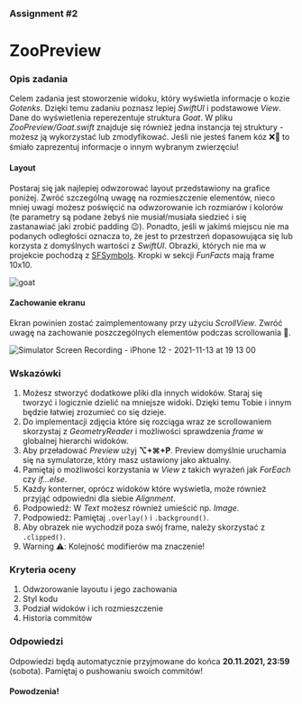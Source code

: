 ### Assignment #2

# ZooPreview


### Opis zadania

Celem zadania jest stoworzenie widoku, który wyświetla informacje o kozie *Gotenks*. Dzięki temu zadaniu poznasz lepiej *SwiftUI* i podstawowe *View*. Dane do wyświetlenia reperezentuje struktura *Goat*. W pliku *ZooPreview/Goat.swift* znajduje się również jedna instancja tej struktury - możesz ją wykorzystać lub zmodyfikować. Jeśli nie jesteś fanem kóz ❌🐐 to śmiało zaprezentuj informacje o innym wybranym zwierzęciu!

#### Layout 

Postaraj się jak najlepiej odwzorować layout przedstawiony na grafice poniżej. Zwróć szczególną uwagę na rozmieszczenie elementów, nieco mniej uwagi możesz poświęcić na odwzorowanie ich rozmiarów i kolorów (te parametry są podane żebyś nie musiał/musiała siedzieć i się zastanawiać jaki zrobić padding 😉). Ponadto, jeśli w jakimś miejscu nie ma podanych odległości oznacza to, że jest to przestrzeń dopasowująca się lub korzysta z domyślnych wartości z *SwiftUI*. Obrazki, których nie ma w projekcie pochodzą z [SFSymbols](https://developer.apple.com/sf-symbols/). Kropki w sekcji *FunFacts* mają frame 10x10.

![goat](https://user-images.githubusercontent.com/27335471/141654707-709a4c7e-e99e-4b81-840b-29bb410f3e66.png)

#### Zachowanie ekranu

Ekran powinien zostać zaimplementowany przy użyciu *ScrollView*. Zwróć uwagę na zachowanie poszczególnych elementów podczas scrollowania 🤔.

![Simulator Screen Recording - iPhone 12 - 2021-11-13 at 19 13 00](https://user-images.githubusercontent.com/27335471/141654659-c7b5027a-5b23-4cf2-9fac-0eabddaefa9a.gif)

### Wskazówki

1. Możesz stworzyć dodatkowe pliki dla innych widoków. Staraj się tworzyć i logicznie dzielić na mniejsze widoki. Dzięki temu Tobie i innym będzie łatwiej zrozumieć co się dzieje.
2. Do implementacji zdjęcia które się rozciąga wraz ze scrollowaniem skorzystaj z *GeometryReader* i możliwości sprawdzenia *frame* w globalnej hierarchi widoków.
3. Aby przeładować *Preview* użyj **⌥+⌘+P**. Preview domyślnie uruchamia się na symulatorze, który masz ustawiony jako aktualny.
4. Pamiętaj o możliwości korzystania w *View* z takich wyrażeń jak *ForEach* czy *if...else*.
5. Każdy konterner, oprócz widoków które wyświetla, może również przyjąć odpowiedni dla siebie *Alignment*.
6. Podpowiedź: W *Text* możesz również umieścić np. *Image*.
7. Podpowiedź: Pamiętaj `.overlay()` i `.background()`.
8. Aby obrazek nie wychodził poza swój frame, należy skorzystać z `.clipped()`.
9. Warning ⚠️: Kolejność modifierów ma znaczenie!

### Kryteria oceny

1. Odwzorowanie layoutu i jego zachowania
2. Styl kodu
3. Podział widoków i ich rozmieszczenie
4. Historia commitów

### Odpowiedzi

Odpowiedzi będą automatycznie przyjmowane do końca **20.11.2021, 23:59** (sobota). Pamiętaj o pushowaniu swoich commitów!

#### Powodzenia!
